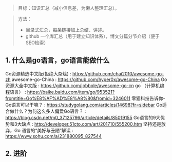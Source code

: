 > 目标：知识汇总（减小信息差，为懒人整理汇总）。  

> 方法：
> * 目录式汇总，每条链接加上总结、评述。
> * github 一个库汇总（用于建立知识体系），博文分篇分节介绍（便于SEO检索）

## 1. 什么是go语言，go语言能做什么

Go资源精选中文版(拒绝大杂烩) : https://github.com/chai2010/awesome-go-zh
awesome-go-China : https://github.com/hyper0x/awesome-go-China
Go 资源大全中文版 : https://github.com/jobbole/awesome-go-cn
go （计算机编程语言） : https://baike.baidu.com/item/go/953521?fromtitle=Go%E8%AF%AD%E8%A8%80&fromid=3246011
零猫科技告诉你-Go语言可以干嘛？ : https://studygolang.com/articles/14698?fr=sidebar
Go适合做什么？为何这么多人偏爱Go语言？ : https://blog.csdn.net/m0_37125796/article/details/85019155
Go语言的9大优势和3大缺点 : http://developer.51cto.com/art/201710/555200.htm
坚持还是放弃，Go 语言的“美好与丑陋”解读 : https://www.sohu.com/a/231880095_827544

## 2. 进阶
